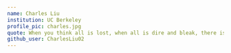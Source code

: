 ```yaml
---
name: Charles Liu
institution: UC Berkeley
profile_pic: charles.jpg
quote: When you think all is lost, when all is dire and bleak, there is always hope. - Pittacus Lore
github_user: CharlesLiu02
---
```

